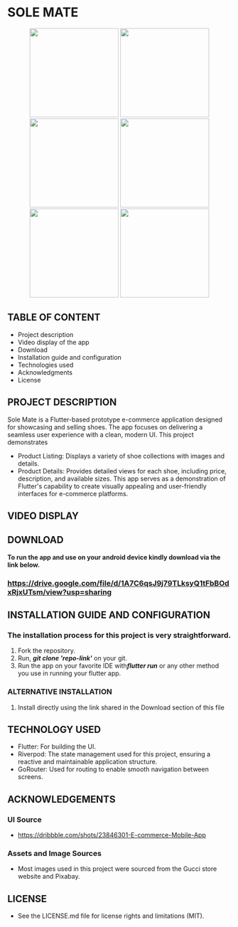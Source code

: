 # SOLE MATE

<p align="center">
  <img src="https://github.com/user-attachments/assets/a2715432-26b2-4529-8f4e-68f117659cc8" width="200"/>
  <img src="https://github.com/user-attachments/assets/661304ea-95d7-4f5e-9d62-765b8bf83f26" width="200"/>
  <img src="https://github.com/user-attachments/assets/61270d6e-d513-4ce7-9603-bd96325dc4ea" width="200"/>
  <img src="https://github.com/user-attachments/assets/b2be1c68-4f9b-42d7-8003-71358988522b" width="200"/>
  <img src="https://github.com/user-attachments/assets/382cf5ba-a832-4768-a3aa-65d7521e1943" width="200"/>
  <img src="https://github.com/user-attachments/assets/aafc9a41-1860-46d6-a6a5-b527db3e26c2" width="200"/>
</p>

## TABLE OF CONTENT
- Project description
- Video display of the app
- Download
- Installation guide and configuration
- Technologies used
- Acknowledgments
- License

## PROJECT DESCRIPTION
Sole Mate is a Flutter-based prototype e-commerce application designed for showcasing and selling shoes. The app focuses on delivering a seamless user experience with a clean, modern UI. This project demonstrates
- Product Listing: Displays a variety of shoe collections with images and details.
- Product Details: Provides detailed views for each shoe, including price, description, and available sizes.
This app serves as a demonstration of Flutter's capability to create visually appealing and user-friendly interfaces for e-commerce platforms.

## VIDEO DISPLAY
<a href="https://github.com/user-attachments/assets/f9b8a36b-cdd3-4189-8d93-ceb8ac845d06" align="center" target="_blank"></a>

## DOWNLOAD
<b color="red">To run the app and use on your android device kindly download via the link below.</b>
### https://drive.google.com/file/d/1A7C6qsJ9j79TLksyQ1tFbBOdxRjxUTsm/view?usp=sharing

## INSTALLATION GUIDE AND CONFIGURATION
### The installation process for this project is very straightforward.
1. Fork the repository.
2. Run, <b><i>git clone 'repo-link'</i></b> on your git.
3. Run the app on your favorite IDE with<b><i>flutter run</i></b> or any other method you use in running your flutter app.

### ALTERNATIVE INSTALLATION
1. Install directly using the link shared in the Download section of this file

## TECHNOLOGY USED
- Flutter: For building the UI.
- Riverpod: The state management used for this project, ensuring a reactive and maintainable application structure.
- GoRouter: Used for routing to enable smooth navigation between screens.

## ACKNOWLEDGEMENTS
### UI Source
- https://dribbble.com/shots/23846301-E-commerce-Mobile-App
### Assets and Image Sources
- Most images used in this project were sourced from the Gucci store website and Pixabay.

## LICENSE
- See the LICENSE.md file for license rights and limitations (MIT).
